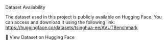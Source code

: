 Dataset Availability

The dataset used in this project is publicly available on Hugging Face. You can access and download it using the following link:
https://huggingface.co/datasets/tsinghua-ee/AVUTBenchmark

🤗 View Dataset on Hugging Face
